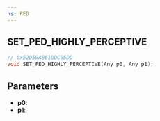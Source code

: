 ```yaml
---
ns: PED
---
```

## SET_PED_HIGHLY_PERCEPTIVE

```c
// 0x52D59AB61DDC05DD
void SET_PED_HIGHLY_PERCEPTIVE(Any p0, Any p1);
```

## Parameters
* **p0**:
* **p1**:
